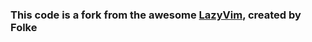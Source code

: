 ### This code is a fork from the awesome [LazyVim]("https://github.com/LazyVim/LazyVim"), created by Folke
